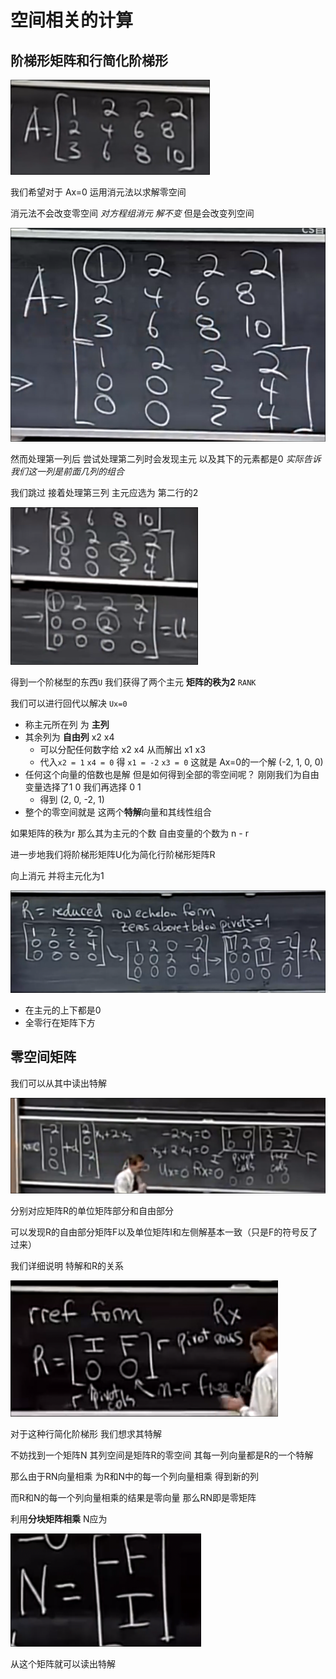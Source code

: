 # 空间相关的计算

## 阶梯形矩阵和行简化阶梯形

![](img/79e02df5.png)

我们希望对于 Ax=0 运用消元法以求解零空间

消元法不会改变零空间 *对方程组消元 解不变* 但是会改变列空间

![](img/ad9345b5.png)

然而处理第一列后 尝试处理第二列时会发现主元 以及其下的元素都是0 *实际告诉我们这一列是前面几列的组合*

我们跳过 接着处理第三列 主元应选为 第二行的2

![](img/153798ef.png) 

得到一个阶梯型的东西`U` 我们获得了两个主元 **矩阵的秩为2** `RANK`

我们可以进行回代以解决 `Ux=0`

* 称主元所在列 为 **主列**
* 其余列为 **自由列** x2 x4
    * 可以分配任何数字给 x2 x4 从而解出 x1 x3
    * 代入`x2 = 1` `x4 = 0` 得 `x1 = -2` `x3 = 0` 这就是 Ax=0的一个解 (-2, 1, 0, 0)
* 任何这个向量的倍数也是解 但是如何得到全部的零空间呢？ 刚刚我们为自由变量选择了1 0 我们再选择 0 1
    * 得到 (2, 0, -2, 1)
* 整个的零空间就是 这两个**特解**向量和其线性组合

如果矩阵的秩为r 那么其为主元的个数 自由变量的个数为 n - r  

进一步地我们将阶梯形矩阵U化为简化行阶梯形矩阵R

向上消元 并将主元化为1

![](img/50c9ab1c.png)

* 在主元的上下都是0
* 全零行在矩阵下方

## 零空间矩阵

我们可以从其中读出特解

![](img/58d7c515.png)

分别对应矩阵R的单位矩阵部分和自由部分

可以发现R的自由部分矩阵F以及单位矩阵I和左侧解基本一致（只是F的符号反了过来）

我们详细说明 特解和R的关系

![](img/4b14b8e2.png)

对于这种行简化阶梯形 我们想求其特解

不妨找到一个矩阵N 其列空间是矩阵R的零空间 其每一列向量都是R的一个特解

那么由于RN向量相乘 为R和N中的每一个列向量相乘 得到新的列

而R和N的每一个列向量相乘的结果是零向量 那么RN即是零矩阵

利用**分块矩阵相乘** N应为

![](img/e339415e.png)

从这个矩阵就可以读出特解
